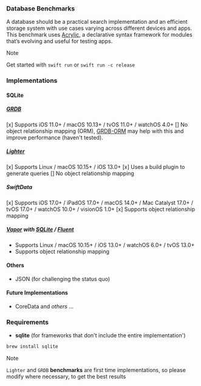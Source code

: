 ### Database Benchmarks
A database should be a practical search implementation and an efficient storage system with use cases varying across different devices and apps. 
This benchmark uses [Acrylic](https://github.com/acrlc/acrylic), a declarative syntax framework for modules that’s evolving and useful for testing apps.

> [!NOTE]
> Get started with `swift run` or `swift run -c release`

### Implementations
#### SQLite
##### [GRDB](https://github.com/entangleduser/GRDB.swift)
[x] Supports iOS 11.0+ / macOS 10.13+ / tvOS 11.0+ / watchOS 4.0+
[] No object relationship mapping (ORM), [GRDB-ORM](https://github.com/Jasperav/GRDB-ORM) may help with this and improve performance (haven't tested).

##### [Lighter](https://github.com/Lighter-swift/Lighter) 
[x] Supports Linux / macOS 10.15+ / iOS 13.0+
[x] Uses a build plugin to generate queries
[] No object relationship mapping

##### SwiftData
[x] Supports iOS 17.0+ / iPadOS 17.0+ / macOS 14.0+ / Mac Catalyst 17.0+ / tvOS 17.0+ / watchOS 10.0+ / visionOS 1.0+
[x] Supports object relationship mapping

##### [Vapor](https://github.com/vapor/Vapor) with [SQLite](https://github.com/vapor/fluent-sqlite-driver) / [Fluent](https://github.com/vapor/Fluent)
- Supports Linux / macOS 10.15+ / iOS 13.0+ / watchOS 6.0+ / tvOS 13.0+
- Supports object relationship mapping


#### Others
- JSON (for challenging the status quo)

#### Future Implementations
- CoreData and *others* ...

### Requirements
- **sqlite** (for frameworks that don't include the entire implementation')
```sh
brew install sqlite
```

> [!NOTE]
> `Lighter` and `GRDB` **benchmarks** are first time implementations, so please modify where necessary, to get the best results
